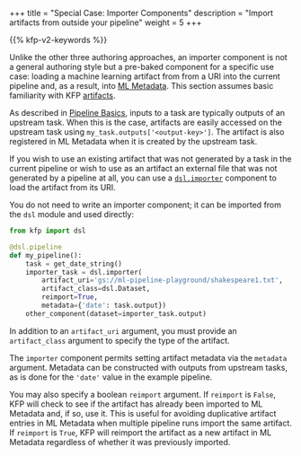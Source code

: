 +++
title = "Special Case: Importer Components"
description = "Import artifacts from outside your pipeline"
weight = 5
+++

{{% kfp-v2-keywords %}}

Unlike the other three authoring approaches, an importer component is not a general authoring style but a pre-baked component for a specific use case: loading a machine learning artifact from from a URI into the current pipeline and, as a result, into [ML Metadata][ml-metadata]. This section assumes basic familiarity with KFP [artifacts][artifacts].

As described in [Pipeline Basics][pipeline-basics], inputs to a task are typically outputs of an upstream task. When this is the case, artifacts are easily accessed on the upstream task using `my_task.outputs['<output-key>']`. The artifact is also registered in ML Metadata when it is created by the upstream task.

If you wish to use an existing artifact that was not generated by a task in the current pipeline or wish to use as an artifact an external file that was not generated by a pipeline at all, you can use a [`dsl.importer`][dsl-importer] component to load the artifact from its URI.

You do not need to write an importer component; it can be imported from the `dsl` module and used directly:

```python
from kfp import dsl

@dsl.pipeline
def my_pipeline():
    task = get_date_string()
    importer_task = dsl.importer(
        artifact_uri='gs://ml-pipeline-playground/shakespeare1.txt',
        artifact_class=dsl.Dataset,
        reimport=True,
        metadata={'date': task.output})
    other_component(dataset=importer_task.output)
```

In addition to an `artifact_uri` argument, you must provide an `artifact_class` argument to specify the type of the artifact.

The `importer` component permits setting artifact metadata via the `metadata` argument. Metadata can be constructed with outputs from upstream tasks, as is done for the `'date'` value in the example pipeline.

You may also specify a boolean `reimport` argument. If `reimport` is `False`, KFP will check to see if the artifact has already been imported to ML Metadata and, if so, use it. This is useful for avoiding duplicative artifact entries in ML Metadata when multiple pipeline runs import the same artifact. If `reimport` is `True`, KFP will reimport the artifact as a new artifact in ML Metadata regardless of whether it was previously imported.

[pipeline-basics]: /docs/components/pipelines/user-guides/components/compose-components-into-pipelines
[dsl-importer]: https://kubeflow-pipelines.readthedocs.io/en/latest/source/dsl.html#kfp.dsl.importer
[artifacts]: /docs/components/pipelines/user-guides/data-handling/artifacts
[ml-metadata]: https://github.com/google/ml-metadata